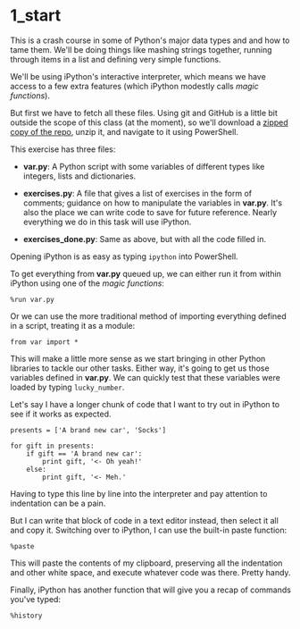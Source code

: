 # 1_start

This is a crash course in some of Python's major data types and and how to tame them. We'll be doing things like mashing strings together, running through items in a list and defining very simple functions.

We'll be using iPython's interactive interpreter, which means we have access to a few extra features (which iPython modestly calls *magic functions*).

But first we have to fetch all these files. Using git and GitHub is a little bit outside the scope of this class (at the moment), so we'll download a [zipped copy of the repo](https://github.com/richardsalex/coding_for_journos/archive/master.zip), unzip it, and navigate to it using PowerShell.

This exercise has three files:

- **var.py**: A Python script with some variables of different types like integers, lists and dictionaries.

- **exercises.py**: A file that gives a list of exercises in the form of comments; guidance on how to manipulate the variables in **var.py**. It's also the place we can write code to save for future reference. Nearly everything we do in this task will use iPython.

- **exercises_done.py**: Same as above, but with all the code filled in.

Opening iPython is as easy as typing ```ipython``` into PowerShell.

To get everything from **var.py** queued up, we can either run it from within iPython using one of the _magic functions_:

```
%run var.py
```

Or we can use the more traditional method of importing everything defined in a script, treating it as a module:

```
from var import *
```

This will make a little more sense as we start bringing in other Python libraries to tackle our other tasks. Either way, it's going to get us those variables defined in **var.py**. We can quickly test that these variables were loaded by typing ```lucky_number```.

Let's say I have a longer chunk of code that I want to try out in iPython to see if it works as expected.

```
presents = ['A brand new car', 'Socks']

for gift in presents:
    if gift == 'A brand new car':
        print gift, '<- Oh yeah!'
    else:
        print gift, '<- Meh.'
```
Having to type this line by line into the interpreter and pay attention to indentation can be a pain.

But I can write that block of code in a text editor instead, then select it all and copy it. Switching over to iPython, I can use the built-in paste function:

```
%paste
```

This will paste the contents of my clipboard, preserving all the indentation and other white space, and execute whatever code was there. Pretty handy.

Finally, iPython has another function that will give you a recap of commands you've typed:

```
%history
```

